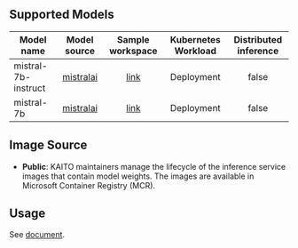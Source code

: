 ## Supported Models
| Model name          |                              Model source                              |                                Sample workspace                                 | Kubernetes Workload | Distributed inference |
|---------------------|:----------------------------------------------------------------------:|:-------------------------------------------------------------------------------:|:-------------------:|:---------------------:|
| mistral-7b-instruct | [mistralai](https://huggingface.co/mistralai/Mistral-7B-Instruct-v0.2) | [link](../../../../examples/inference/kaito_workspace_mistral_7b-instruct.yaml) |     Deployment      |         false         |
| mistral-7b          |     [mistralai](https://huggingface.co/mistralai/Mistral-7B-v0.1)      |     [link](../../../../examples/inference/kaito_workspace_mistral_7b.yaml)      |     Deployment      |         false         |


## Image Source
- **Public**: KAITO maintainers manage the lifecycle of the inference service images that contain model weights. The images are available in Microsoft Container Registry (MCR).

## Usage

See [document](../../../../website/docs/inference.md).
